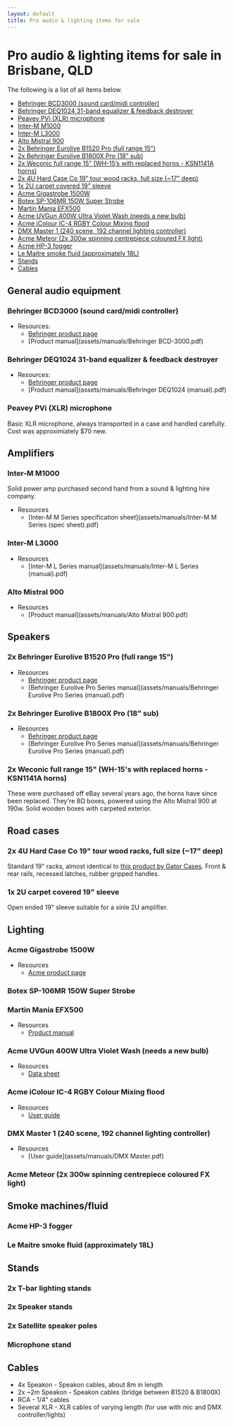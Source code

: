 ```yaml
---
layout: default
title: Pro audio & lighting items for sale
---
```


Pro audio & lighting items for sale in Brisbane, QLD
====================================================

The following is a list of all items below.

- [Behringer BCD3000 (sound card/midi controller)](#behringer-bcd3000-sound-cardmidi-controller)
- [Behringer DEQ1024 31-band equalizer & feedback destroyer](#behringer-deq1024-31-band-equalizer--feedback-destroyer)
- [Peavey PVi (XLR) microphone](#peavey-pvi-xlr-microphone)
- [Inter-M M1000](#inter-m-m1000)
- [Inter-M L3000](#inter-m-l3000)
- [Alto Mistral 900](#alto-mistral-900)
- [2x Behringer Eurolive B1520 Pro (full range 15”)](#x-behringer-eurolive-b1520-pro-full-range-15)
- [2x Behringer Eurolive B1800X Pro (18” sub)](#x-behringer-eurolive-b1800x-pro-18-sub)
- [2x Weconic full range 15” (WH-15’s with replaced horns - KSN1141A horns)](#x-weconic-full-range-15-wh-15s-with-replaced-horns---ksn1141a-horns)
- [2x 4U Hard Case Co 19” tour wood racks, full size (~17” deep)](#x-4u-hard-case-co-19-tour-wood-racks-full-size-17-deep)
- [1x 2U carpet covered 19” sleeve](#x-2u-carpet-covered-19-sleeve)
- [Acme Gigastrobe 1500W](#acme-gigastrobe-1500w)
- [Botex SP-106MR 150W Super Strobe](#botex-sp-106mr-150w-super-strobe)
- [Martin Mania EFX500](#martin-mania-efx500)
- [Acme UVGun 400W Ultra Violet Wash (needs a new bulb)](#acme-uvgun-400w-ultra-violet-wash-needs-a-new-bulb)
- [Acme iColour IC-4 RGBY Colour Mixing flood](#acme-icolour-ic-4-rgby-colour-mixing-flood)
- [DMX Master 1 (240 scene, 192 channel lighting controller)](#dmx-master-1-240-scene-192-channel-lighting-controller)
- [Acme Meteor (2x 300w spinning centrepiece coloured FX light)](#acme-meteor-2x-300w-spinning-centrepiece-coloured-fx-light)
- [Acme HP-3 fogger](#acme-hp-3-fogger)
- [Le Maitre smoke fluid (approximately 18L)](#le-maitre-smoke-fluid-approximately-18l)
- [Stands](#stands)
- [Cables](#cables)


## General audio equipment

### Behringer BCD3000 (sound card/midi controller)

* Resources:
    * [Behringer product page](http://www.behringer.com/EN/Products/BCD3000.aspx)
    * [Product manual](assets/manuals/Behringer BCD-3000.pdf)

### Behringer DEQ1024 31-band equalizer & feedback destroyer

* Resources:
    * [Behringer product page](http://www.behringer.com/EN/Products/DEQ1024.aspx)
    * [Product manual](assets/manuals/Behringer DEQ1024 (manual).pdf)

### Peavey PVi (XLR) microphone

Basic XLR microphone, always transported in a case and handled carefully. Cost was approximiately
$70 new.

## Amplifiers

### Inter-M M1000

Solid power amp purchased second hand from a sound & lighting hire company.

* Resources
    * [Inter-M M Series specification sheet](assets/manuals/Inter-M M Series (spec sheet).pdf)

### Inter-M L3000

* Resources
    * [Inter-M L Series manual](assets/manuals/Inter-M L Series (manual).pdf)

### Alto Mistral 900

* Resources
    * [Product manual](assets/manuals/Alto Mistral 900.pdf)

## Speakers

### 2x Behringer Eurolive B1520 Pro (full range 15")

* Resources
    * [Behringer product page](http://www.behringer.com/EN/Products/B1520-PRO.aspx)
    * [Behringer Eurolive Pro Series manual](assets/manuals/Behringer Eurolive Pro Series (manual).pdf)

### 2x Behringer Eurolive B1800X Pro (18" sub)

* Resources
    * [Behringer product page](http://www.behringer.com/EN/Products/B1800X-PRO.aspx)
    * [Behringer Eurolive Pro Series manual](assets/manuals/Behringer Eurolive Pro Series (manual).pdf)

### 2x Weconic full range 15" (WH-15's with replaced horns - KSN1141A horns)

These were purchased off eBay several years ago, the horns have since been replaced.
They're 8Ω boxes, powered using the Alto Mistral 900 at 190w. Solid wooden boxes with carpeted exterior.

## Road cases

### 2x 4U Hard Case Co 19" tour wood racks, full size (~17" deep)

Standard 19" racks, almost identical to [this product by Gator Cases](http://www.gatorcases.com/p/39189-1505/g-tour-4u).
Front & rear rails, recessed latches, rubber gripped handles.

### 1x 2U carpet covered 19" sleeve

Open ended 19" sleeve suitable for a sinle 2U amplifier.

## Lighting

### Acme Gigastrobe 1500W

* Resources
    * [Acme product page](http://www.showsystems.com.au/gear/blinders/acme-giga-strobe-1500w-detail)

### Botex SP-106MR 150W Super Strobe

### Martin Mania EFX500

* Resources
    * [Product manual](assets/manuals/EFX500.pdf)

### Acme UVGun 400W Ultra Violet Wash (needs a new bulb)

* Resources
    * [Data sheet](assets/manuals/UVGun.pdf)

### Acme iColour IC-4 RGBY Colour Mixing flood

* Resources
    * [User guide](assets/manuals/IC-4.pdf)

### DMX Master 1 (240 scene, 192 channel lighting controller)

* Resources
    * [User guide](assets/manuals/DMX Master.pdf)

### Acme Meteor (2x 300w spinning centrepiece coloured FX light)

## Smoke machines/fluid

### Acme HP-3 fogger

### Le Maitre smoke fluid (approximately 18L) 

## Stands

### 2x T-bar lighting stands

### 2x Speaker stands

### 2x Satellite speaker poles

### Microphone stand

## Cables

- 4x Speakon - Speakon cables, about 8m in length
- 2x ~2m Speakon - Speakon cables (bridge between B1520 & B1800X)
- RCA - 1/4" cables
- Several XLR - XLR cables of varying length (for use with mic and DMX controller/lights)

